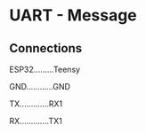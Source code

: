 # UART - Message

## Connections

ESP32.........Teensy

GND............GND

TX.............RX1

RX.............TX1
